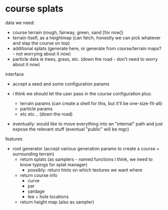 # course splats

data we need:
- course terrain (rough, fairway, green, sand [for now])
- terrain itself, as a heightmap (can fetch, honestly we can pick whatever and slap the course on top)
- additional splats (generate here, or generate from course/terrain maps? - not worrying about it now)
- particle data ie trees, grass, etc. (down the road - don't need to worry about it now)

interface
- accept a seed and some configuration params
- i think we should let the user pass in the course configuration plus:
  - terrain params (can create a shell for this, but it'll be one-size-fit-all)
  - particle params
  - etc etc... (down the road)

- eventually: would like to move everything into an "internal" path and just expose the relevant stuff (eventual "public" will be mgc)

features
- root generator (accept various generation params to create a course + surrounding terrain)
  - return splats (as samplers - named functions i think, we need to know typings for splat manager)
    - possibly: return hints on which textures we want where
  - return course info
    - curve
    - par
    - yardage
    - tee + hole locations
  - return height map (also as sampler)